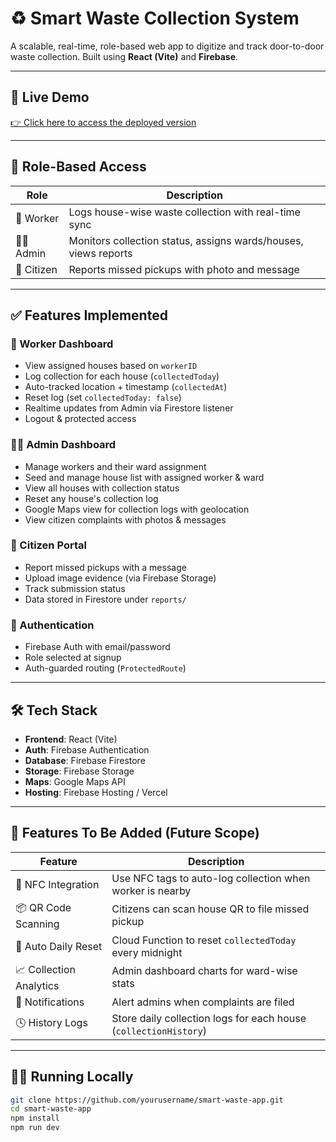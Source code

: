 # ♻️ Smart Waste Collection System

A scalable, real-time, role-based web app to digitize and track door-to-door waste collection. Built using **React (Vite)** and **Firebase**.

---

## 🚀 Live Demo

[👉 Click here to access the deployed version](#)

---

## 🔐 Role-Based Access

| Role     | Description |
|----------|-------------|
| 👷 Worker | Logs house-wise waste collection with real-time sync |
| 🧑‍⚕️ Admin | Monitors collection status, assigns wards/houses, views reports |
| 🙋 Citizen | Reports missed pickups with photo and message |

---

## ✅ Features Implemented

### 👷 Worker Dashboard
- View assigned houses based on `workerID`
- Log collection for each house (`collectedToday`)
- Auto-tracked location + timestamp (`collectedAt`)
- Reset log (set `collectedToday: false`)
- Realtime updates from Admin via Firestore listener
- Logout & protected access

### 🧑‍⚕️ Admin Dashboard
- Manage workers and their ward assignment
- Seed and manage house list with assigned worker & ward
- View all houses with collection status
- Reset any house's collection log
- Google Maps view for collection logs with geolocation
- View citizen complaints with photos & messages

### 🙋 Citizen Portal
- Report missed pickups with a message
- Upload image evidence (via Firebase Storage)
- Track submission status
- Data stored in Firestore under `reports/`

### 🔐 Authentication
- Firebase Auth with email/password
- Role selected at signup
- Auth-guarded routing (`ProtectedRoute`)

---

## 🛠 Tech Stack

- **Frontend**: React (Vite)
- **Auth**: Firebase Authentication
- **Database**: Firebase Firestore
- **Storage**: Firebase Storage
- **Maps**: Google Maps API
- **Hosting**: Firebase Hosting / Vercel

---

## 🔮 Features To Be Added (Future Scope)

| Feature | Description |
|--------|-------------|
| 📲 NFC Integration | Use NFC tags to auto-log collection when worker is nearby |
| 📦 QR Code Scanning | Citizens can scan house QR to file missed pickup |
| 📅 Auto Daily Reset | Cloud Function to reset `collectedToday` every midnight |
| 📈 Collection Analytics | Admin dashboard charts for ward-wise stats |
| 🔔 Notifications | Alert admins when complaints are filed |
| 🕓 History Logs | Store daily collection logs for each house (`collectionHistory`) |

---

## 🧑‍💻 Running Locally

```bash
git clone https://github.com/yourusername/smart-waste-app.git
cd smart-waste-app
npm install
npm run dev
